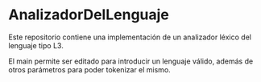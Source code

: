 # AnalizadorDelLenguaje

Este repositorio contiene una implementación de un analizador léxico del lenguaje tipo L3.

El main permite ser editado para introducir un lenguaje válido, además de otros parámetros para poder tokenizar el mismo.
